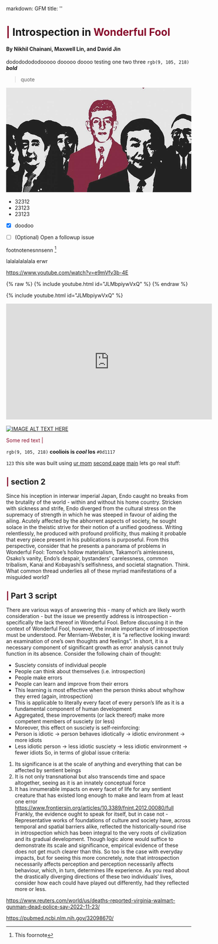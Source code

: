 markdown: GFM
title: ''
# <span style="color: #880D2C">|</span> Introspection in <span style="color: #880D2C"> Wonderful Fool </span>

#### By Nikhil Chainani, Maxwell Lin, and David Jin
dodododododooooo dooooo doooo 
testing one two three
`rgb(9, 105, 218)`
***bold***
> quote

![This is an image](wonderfool.jpg)

- 32312
- 23123
- 23123
- [x] doodoo

- [ ] \(Optional) Open a followup issue

footnotenesnnsenn [^1]

lalalalalalala
erwr

[^1]: This foornote

https://www.youtube.com/watch?v=e9mVfv3b-4E

{% raw %} {% include youtube.html id="JLMbpiywVxQ" %}
{% endraw %}

{% include youtube.html id="JLMbpiywVxQ" %}

<iframe width="560" height="315" src="https://www.youtube.com/embed/JLMbpiywVxQ" title="YouTube video player" frameborder="0" allow="accelerometer; autoplay; clipboard-write; encrypted-media; gyroscope; picture-in-picture" allowfullscreen></iframe>


[![IMAGE ALT TEXT HERE](https://img.youtube.com/vi/e9mVfv3b-4E/0.jpg)](https://www.youtube.com/watch?v=e9mVfv3b-4E)


<span style="color: #880D2C"> Some red text </span>
<span style="color: #880D2C">|</span>


`rgb(9, 105, 218)`
**cooliois is _cool_ los**
`#0d1117`

`123`
this site was built using [ur mom](https://google.com)
[second page](second)
[main](README.md)
lets go real stuff:
## <span style="color: #880D2C">|</span> section 2
Since his inception in interwar imperial Japan, Endo caught no breaks from the brutality of the world - within and without his home country. Stricken with sickness and strife, Endo diverged from the cultural stress on the supremacy of strength in which he was steeped in favour of aiding the ailing. Acutely affected by the abhorrent aspects of society, he sought solace in the theistic strive for their notion of a unified goodness. Writing relentlessly, he produced with profound prolificity, thus making it probable that every piece present in his publications is purposeful. From this perspective, consider that he presents a panorama of problems in Wonderful Fool: Tomoe’s hollow materialism, Takamori’s aimlessness, Osako’s vanity, Endo’s despair, bystanders’ carelessness, common tribalism, Kanai and Kobayashi’s selfishness, and societal stagnation. Think. What common thread underlies all of these myriad manifestations of a misguided world?


## <span style="color: #880D2C">|</span> Part 3 script
There are various ways of answering this - many of which are likely worth consideration - but the issue we presently address is introspection - specifically the lack thereof in Wonderful Fool.
Before discussing it in the context of Wonderful Fool, however, the innate importance of introspection must be understood. Per Merriam-Webster, it is “a reflective looking inward: an examination of one’s own thoughts and feelings”. In short, it is a necessary component of significant growth as error analysis cannot truly function in its absence. Consider the following chain of thought:
- Susciety consists of individual people
- People can think about themselves (i.e. introspection)
- People make errors
- People can learn and improve from their errors
- This learning is most effective when the person thinks about why/how they erred (again, introspection)
- This is applicable to literally every facet of every person’s life as it is a fundamental component of human development
- Aggregated, these improvements (or lack thereof) make more competent members of susciety (or less)
- Moreover, this effect on susciety is self-reinforcing:
- Person is idiotic -> person behaves idiotically -> idiotic environment -> more idiots
- Less idiotic person -> less idiotic susciety -> less idiotic environment -> fewer idiots
So, in terms of global issue criteria:
1. Its significance is at the scale of anything and everything that can be affected by sentient beings
2. It is not only transnational but also transcends time and space altogether, seeing as it is an innately conceptual force
3. It has innumerable impacts on every facet of life for any sentient creature that has existed long enough to make and learn from at least one error
https://www.frontiersin.org/articles/10.3389/fnint.2012.00080/full
Frankly, the evidence ought to speak for itself, but in case not - 
Representative works of foundations of culture and society have, across temporal and spatial barriers alike, reflected the historically-sound rise in introspection which has been integral to the very roots of civilization and its gradual development. Though logic alone would suffice to demonstrate its scale and significance, empirical evidence of these does not get much clearer than this. So too is the case with everyday impacts, but for seeing this more concretely, note that introspection necessarily affects perception and perception necessarily affects behaviour, which, in turn, determines life experience. As you read about the drastically diverging directions of these two individuals’ lives, consider how each could have played out differently, had they reflected more or less.

https://www.reuters.com/world/us/deaths-reported-virginia-walmart-gunman-dead-police-say-2022-11-23/

https://pubmed.ncbi.nlm.nih.gov/32098670/
